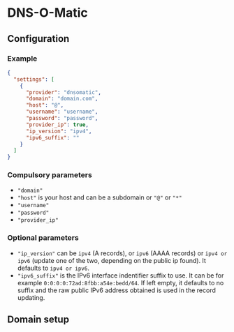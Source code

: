 # DNS-O-Matic

## Configuration

### Example

```json
{
  "settings": [
    {
      "provider": "dnsomatic",
      "domain": "domain.com",
      "host": "@",
      "username": "username",
      "password": "password",
      "provider_ip": true,
      "ip_version": "ipv4",
      "ipv6_suffix": ""
    }
  ]
}
```

### Compulsory parameters

- `"domain"`
- `"host"` is your host and can be a subdomain or `"@"` or `"*"`
- `"username"`
- `"password"`
- `"provider_ip"`

### Optional parameters

- `"ip_version"` can be `ipv4` (A records), or `ipv6` (AAAA records) or `ipv4 or ipv6` (update one of the two, depending on the public ip found). It defaults to `ipv4 or ipv6`.
- `"ipv6_suffix"` is the IPv6 interface indentifier suffix to use. It can be for example `0:0:0:0:72ad:8fbb:a54e:bedd/64`. If left empty, it defaults to no suffix and the raw public IPv6 address obtained is used in the record updating.

## Domain setup
